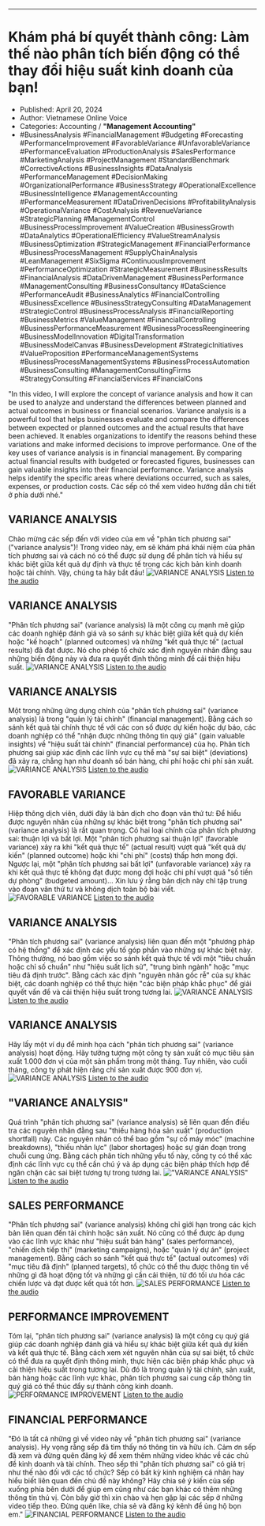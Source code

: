 
---

# Khám phá bí quyết thành công: Làm thế nào phân tích biến động có thể thay đổi hiệu suất kinh doanh của bạn!

- Published: April 20, 2024
- Author: Vietnamese Online Voice
- Categories: Accounting / **"Management Accounting"**
- #BusinessAnalysis #FinancialManagement #Budgeting #Forecasting #PerformanceImprovement #FavorableVariance #UnfavorableVariance #PerformanceEvaluation #ProductionAnalysis #SalesPerformance #MarketingAnalysis #ProjectManagement #StandardBenchmark #CorrectiveActions #BusinessInsights #DataAnalysis #PerformanceManagement #DecisionMaking #OrganizationalPerformance #BusinessStrategy #OperationalExcellence #BusinessIntelligence #ManagementAccounting #PerformanceMeasurement #DataDrivenDecisions #ProfitabilityAnalysis #OperationalVariance #CostAnalysis #RevenueVariance #StrategicPlanning #ManagementControl #BusinessProcessImprovement #ValueCreation #BusinessGrowth #DataAnalytics #OperationalEfficiency #ValueStreamAnalysis #BusinessOptimization #StrategicManagement #FinancialPerformance #BusinessProcessManagement #SupplyChainAnalysis #LeanManagement #SixSigma #ContinuousImprovement #PerformanceOptimization #StrategicMeasurement #BusinessResults #FinancialAnalysis #DataDrivenManagement #BusinessPerformance #ManagementConsulting #BusinessConsultancy #DataScience #PerformanceAudit #BusinessAnalytics #FinancialControlling #BusinessExcellence #BusinessStrategyConsulting #DataManagement #StrategicControl #BusinessProcessAnalysis #FinancialReporting #BusinessMetrics #ValueManagement #FinancialControlling #BusinessPerformanceMeasurement #BusinessProcessReengineering #BusinessModelInnovation #DigitalTransformation #BusinessModelCanvas #BusinessDevelopment #StrategicInitiatives #ValueProposition #PerformanceManagementSystems #BusinessProcessManagementSystems #BusinessProcessAutomation #BusinessConsulting #ManagementConsultingFirms #StrategyConsulting #FinancialServices #FinancialCons

"In this video, I will explore the concept of variance analysis and how it can be used to analyze and understand the differences between planned and actual outcomes in business or financial scenarios. Variance analysis is a powerful tool that helps businesses evaluate and compare the differences between expected or planned outcomes and the actual results that have been achieved. It enables organizations to identify the reasons behind these variations and make informed decisions to improve performance. One of the key uses of variance analysis is in financial management. By comparing actual financial results with budgeted or forecasted figures, businesses can gain valuable insights into their financial performance. Variance analysis helps identify the specific areas where deviations occurred, such as sales, expenses, or production costs. Các sếp có thể xem video hướng dẫn chi tiết ở phía dưới nhé."


## VARIANCE ANALYSIS

Chào mừng các sếp đến với video của em về "phân tích phương sai" ("variance analysis")! Trong video này, em sẽ khám phá khái niệm của phân tích phương sai và cách nó có thể được sử dụng để phân tích và hiểu sự khác biệt giữa kết quả dự định và thực tế trong các kịch bản kinh doanh hoặc tài chính. Vậy, chúng ta hãy bắt đầu!
![VARIANCE ANALYSIS](https://http-archiver-apis-production-80.schnworks.com/storage/images/transitions/2024-04-20/transition-18691462645-Montserrat-Medium-673AB7.jpg)
[Listen to the audio](https://http-archiver-apis-production-80.schnworks.com/storage/audio/file-604761212.mp3)



## VARIANCE ANALYSIS

"Phân tích phương sai" (variance analysis) là một công cụ mạnh mẽ giúp các doanh nghiệp đánh giá và so sánh sự khác biệt giữa kết quả dự kiến hoặc "kế hoạch" (planned outcomes) và những "kết quả thực tế" (actual results) đã đạt được. Nó cho phép tổ chức xác định nguyên nhân đằng sau những biến động này và đưa ra quyết định thông minh để cải thiện hiệu suất.
![VARIANCE ANALYSIS](https://http-archiver-apis-production-80.schnworks.com/storage/images/transitions/2024-04-20/transition-15365471662-Montserrat-ExtraBold-4A148C.jpg)
[Listen to the audio](https://http-archiver-apis-production-80.schnworks.com/storage/audio/file-34417575522.mp3)



## VARIANCE ANALYSIS

Một trong những ứng dụng chính của "phân tích phương sai" (variance analysis) là trong "quản lý tài chính" (financial management). Bằng cách so sánh kết quả tài chính thực tế với các con số được dự kiến hoặc dự báo, các doanh nghiệp có thể "nhận được những thông tin quý giá" (gain valuable insights) về "hiệu suất tài chính" (financial performance) của họ. Phân tích phương sai giúp xác định các lĩnh vực cụ thể mà "sự sai biệt" (deviations) đã xảy ra, chẳng hạn như doanh số bán hàng, chi phí hoặc chi phí sản xuất.
![VARIANCE ANALYSIS](https://http-archiver-apis-production-80.schnworks.com/storage/images/transitions/2024-04-20/transition-2747666766-Montserrat-Thin-004895.jpg)
[Listen to the audio](https://http-archiver-apis-production-80.schnworks.com/storage/audio/file-31354695443.mp3)



## FAVORABLE VARIANCE

Hiệp thông dịch viên, dưới đây là bản dịch cho đoạn văn thứ tư:
Để hiểu được nguyên nhân của những sự khác biệt trong "phân tích phương sai" (variance analysis) là rất quan trọng. Có hai loại chính của phân tích phương sai: thuận lợi và bất lợi. Một "phân tích phương sai thuận lợi" (favorable variance) xảy ra khi "kết quả thực tế" (actual result) vượt quá "kết quả dự kiến" (planned outcome) hoặc khi "chi phí" (costs) thấp hơn mong đợi. Ngược lại, một "phân tích phương sai bất lợi" (unfavorable variance) xảy ra khi kết quả thực tế không đạt được mong đợi hoặc chi phí vượt quá "số tiền dự phòng" (budgeted amount)...
Xin lưu ý rằng bản dịch này chỉ tập trung vào đoạn văn thứ tư và không dịch toàn bộ bài viết.
![FAVORABLE VARIANCE](https://http-archiver-apis-production-80.schnworks.com/storage/images/transitions/2024-04-20/transition--30684687671-Montserrat-SemiBold-303F9F.jpg)
[Listen to the audio](https://http-archiver-apis-production-80.schnworks.com/storage/audio/file-36301032585.mp3)



## VARIANCE ANALYSIS

"Phân tích phương sai" (variance analysis) liên quan đến một "phương pháp có hệ thống" để xác định các yếu tố góp phần vào những sự khác biệt này. Thông thường, nó bao gồm việc so sánh kết quả thực tế với một "tiêu chuẩn hoặc chỉ số chuẩn" như "hiệu suất lịch sử", "trung bình ngành" hoặc "mục tiêu đã định trước". Bằng cách xác định "nguyên nhân gốc rễ" của sự khác biệt, các doanh nghiệp có thể thực hiện "các biện pháp khắc phục" để giải quyết vấn đề và cải thiện hiệu suất trong tương lai.
![VARIANCE ANALYSIS](https://http-archiver-apis-production-80.schnworks.com/storage/images/transitions/2024-04-20/transition-19724826053-Montserrat-Regular-004895.jpg)
[Listen to the audio](https://http-archiver-apis-production-80.schnworks.com/storage/audio/file-35166247539.mp3)



## VARIANCE ANALYSIS

Hãy lấy một ví dụ để minh họa cách "phân tích phương sai" (variance analysis) hoạt động. Hãy tưởng tượng một công ty sản xuất có mục tiêu sản xuất 1.000 đơn vị của một sản phẩm trong một tháng. Tuy nhiên, vào cuối tháng, công ty phát hiện rằng chỉ sản xuất được 900 đơn vị.
![VARIANCE ANALYSIS](https://http-archiver-apis-production-80.schnworks.com/storage/images/transitions/2024-04-20/transition--3020250250-Montserrat-Thin-283593.jpg)
[Listen to the audio](https://http-archiver-apis-production-80.schnworks.com/storage/audio/file-15627073876.mp3)



## "VARIANCE ANALYSIS"

Quá trình "phân tích phương sai" (variance analysis) sẽ liên quan đến điều tra các nguyên nhân đằng sau "thiếu hàng hóa sản xuất" (production shortfall) này. Các nguyên nhân có thể bao gồm "sự cố máy móc" (machine breakdowns), "thiếu nhân lực" (labor shortages) hoặc sự gián đoạn trong chuỗi cung ứng. Bằng cách phân tích những yếu tố này, công ty có thể xác định các lĩnh vực cụ thể cần chú ý và áp dụng các biện pháp thích hợp để ngăn chặn các sai biệt tương tự trong tương lai.
!["VARIANCE ANALYSIS"](https://http-archiver-apis-production-80.schnworks.com/storage/images/transitions/2024-04-20/transition-4780465747-Montserrat-Bold-283593.jpg)
[Listen to the audio](https://http-archiver-apis-production-80.schnworks.com/storage/audio/file-37302303004.mp3)



## SALES PERFORMANCE

"Phân tích phương sai" (variance analysis) không chỉ giới hạn trong các kịch bản liên quan đến tài chính hoặc sản xuất. Nó cũng có thể được áp dụng vào các lĩnh vực khác như "hiệu suất bán hàng" (sales performance), "chiến dịch tiếp thị" (marketing campaigns), hoặc "quản lý dự án" (project management). Bằng cách so sánh "kết quả thực tế" (actual outcomes) với "mục tiêu đã định" (planned targets), tổ chức có thể thu được thông tin về những gì đã hoạt động tốt và những gì cần cải thiện, từ đó tối ưu hóa các chiến lược và đạt được kết quả tốt hơn.
![SALES PERFORMANCE](https://http-archiver-apis-production-80.schnworks.com/storage/images/transitions/2024-04-20/transition-27858053582-Montserrat-Regular-673AB7.jpg)
[Listen to the audio](https://http-archiver-apis-production-80.schnworks.com/storage/audio/file-17779569299.mp3)



## PERFORMANCE IMPROVEMENT

Tóm lại, "phân tích phương sai" (variance analysis) là một công cụ quý giá giúp các doanh nghiệp đánh giá và hiểu sự khác biệt giữa kết quả dự kiến và kết quả thực tế. Bằng cách xem xét nguyên nhân của sự sai biệt, tổ chức có thể đưa ra quyết định thông minh, thực hiện các biện pháp khắc phục và cải thiện hiệu suất trong tương lai. Dù đó là trong quản lý tài chính, sản xuất, bán hàng hoặc các lĩnh vực khác, phân tích phương sai cung cấp thông tin quý giá có thể thúc đẩy sự thành công kinh doanh.
![PERFORMANCE IMPROVEMENT](https://http-archiver-apis-production-80.schnworks.com/storage/images/transitions/2024-04-20/transition--14655117146-Montserrat-Bold-1A237E.jpg)
[Listen to the audio](https://http-archiver-apis-production-80.schnworks.com/storage/audio/file-16756482253.mp3)



## FINANCIAL PERFORMANCE


"Đó là tất cả những gì về video này về "phân tích phương sai" (variance analysis). Hy vọng rằng sếp đã tìm thấy nó thông tin và hữu ích. Cảm ơn sếp đã xem và đừng quên đăng ký để xem thêm những video khác về các chủ đề kinh doanh và tài chính.
Theo sếp thì "phân tích phương sai" có giá trị như thế nào đối với các tổ chức? Sếp có bất kỳ kinh nghiệm cá nhân hay hiểu biết liên quan đến chủ đề này không? Hãy chia sẻ ý kiến của sếp xuống phía bên dưới để giúp em cũng như các bạn khác có thêm những thông tin thú vị. Còn bây giờ thì xin chào và hẹn gặp lại các sếp ở những video tiếp theo. Đừng quên like, chia sẻ và đăng ký kênh để ủng hộ bọn em."
![FINANCIAL PERFORMANCE](https://http-archiver-apis-production-80.schnworks.com/storage/images/transitions/2024-04-20/transition-9531663811-Montserrat-SemiBold-303F9F.jpg)
[Listen to the audio](https://http-archiver-apis-production-80.schnworks.com/storage/audio/file-5316894543.mp3)

